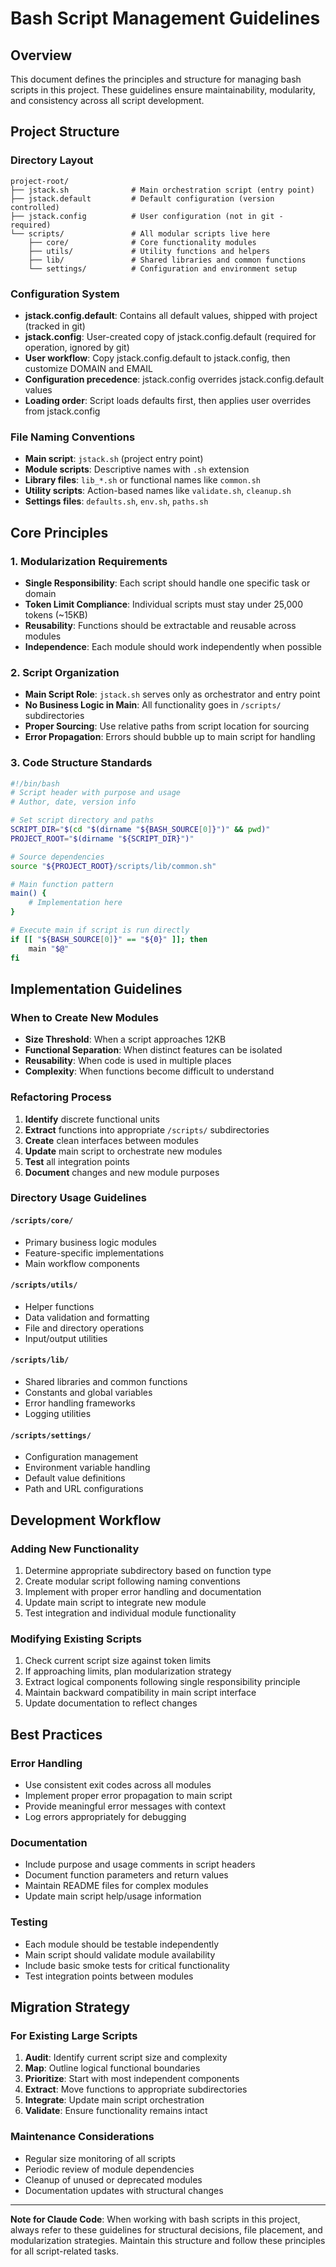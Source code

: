 # Bash Script Management Guidelines

## Overview
This document defines the principles and structure for managing bash scripts in this project. These guidelines ensure maintainability, modularity, and consistency across all script development.

## Project Structure

### Directory Layout
```
project-root/
├── jstack.sh              # Main orchestration script (entry point)
├── jstack.default         # Default configuration (version controlled)
├── jstack.config          # User configuration (not in git - required)
└── scripts/               # All modular scripts live here
    ├── core/              # Core functionality modules
    ├── utils/             # Utility functions and helpers
    ├── lib/               # Shared libraries and common functions
    └── settings/          # Configuration and environment setup
```

### Configuration System
- **jstack.config.default**: Contains all default values, shipped with project (tracked in git)
- **jstack.config**: User-created copy of jstack.config.default (required for operation, ignored by git)
- **User workflow**: Copy jstack.config.default to jstack.config, then customize DOMAIN and EMAIL
- **Configuration precedence**: jstack.config overrides jstack.config.default values
- **Loading order**: Script loads defaults first, then applies user overrides from jstack.config

### File Naming Conventions
- **Main script**: `jstack.sh` (project entry point)
- **Module scripts**: Descriptive names with `.sh` extension
- **Library files**: `lib_*.sh` or functional names like `common.sh`
- **Utility scripts**: Action-based names like `validate.sh`, `cleanup.sh`
- **Settings files**: `defaults.sh`, `env.sh`, `paths.sh`

## Core Principles

### 1. Modularization Requirements
- **Single Responsibility**: Each script should handle one specific task or domain
- **Token Limit Compliance**: Individual scripts must stay under 25,000 tokens (~15KB)
- **Reusability**: Functions should be extractable and reusable across modules
- **Independence**: Each module should work independently when possible

### 2. Script Organization
- **Main Script Role**: `jstack.sh` serves only as orchestrator and entry point
- **No Business Logic in Main**: All functionality goes in `/scripts/` subdirectories
- **Proper Sourcing**: Use relative paths from script location for sourcing
- **Error Propagation**: Errors should bubble up to main script for handling

### 3. Code Structure Standards
```bash
#!/bin/bash
# Script header with purpose and usage
# Author, date, version info

# Set script directory and paths
SCRIPT_DIR="$(cd "$(dirname "${BASH_SOURCE[0]}")" && pwd)"
PROJECT_ROOT="$(dirname "${SCRIPT_DIR}")"

# Source dependencies
source "${PROJECT_ROOT}/scripts/lib/common.sh"

# Main function pattern
main() {
    # Implementation here
}

# Execute main if script is run directly
if [[ "${BASH_SOURCE[0]}" == "${0}" ]]; then
    main "$@"
fi
```

## Implementation Guidelines

### When to Create New Modules
- **Size Threshold**: When a script approaches 12KB
- **Functional Separation**: When distinct features can be isolated
- **Reusability**: When code is used in multiple places
- **Complexity**: When functions become difficult to understand

### Refactoring Process
1. **Identify** discrete functional units
2. **Extract** functions into appropriate `/scripts/` subdirectories
3. **Create** clean interfaces between modules
4. **Update** main script to orchestrate new modules
5. **Test** all integration points
6. **Document** changes and new module purposes

### Directory Usage Guidelines

#### `/scripts/core/`
- Primary business logic modules
- Feature-specific implementations
- Main workflow components

#### `/scripts/utils/`
- Helper functions
- Data validation and formatting
- File and directory operations
- Input/output utilities

#### `/scripts/lib/`
- Shared libraries and common functions
- Constants and global variables
- Error handling frameworks
- Logging utilities

#### `/scripts/settings/`
- Configuration management
- Environment variable handling
- Default value definitions
- Path and URL configurations

## Development Workflow

### Adding New Functionality
1. Determine appropriate subdirectory based on function type
2. Create modular script following naming conventions
3. Implement with proper error handling and documentation
4. Update main script to integrate new module
5. Test integration and individual module functionality

### Modifying Existing Scripts
1. Check current script size against token limits
2. If approaching limits, plan modularization strategy
3. Extract logical components following single responsibility principle
4. Maintain backward compatibility in main script interface
5. Update documentation to reflect changes

## Best Practices

### Error Handling
- Use consistent exit codes across all modules
- Implement proper error propagation to main script
- Provide meaningful error messages with context
- Log errors appropriately for debugging

### Documentation
- Include purpose and usage comments in script headers
- Document function parameters and return values
- Maintain README files for complex modules
- Update main script help/usage information

### Testing
- Each module should be testable independently
- Main script should validate module availability
- Include basic smoke tests for critical functionality
- Test integration points between modules

## Migration Strategy

### For Existing Large Scripts
1. **Audit**: Identify current script size and complexity
2. **Map**: Outline logical functional boundaries
3. **Prioritize**: Start with most independent components
4. **Extract**: Move functions to appropriate subdirectories
5. **Integrate**: Update main script orchestration
6. **Validate**: Ensure functionality remains intact

### Maintenance Considerations
- Regular size monitoring of all scripts
- Periodic review of module dependencies
- Cleanup of unused or deprecated modules
- Documentation updates with structural changes

---

**Note for Claude Code**: When working with bash scripts in this project, always refer to these guidelines for structural decisions, file placement, and modularization strategies. Maintain this structure and follow these principles for all script-related tasks.
